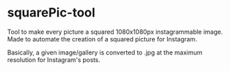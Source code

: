 # squarePic-tool
Tool to make every picture a squared 1080x1080px instagrammable image.
Made to automate the creation of a squared picture for Instagram.

Basically, a given image/gallery is converted to .jpg at the maximum resolution for Instagram's posts.
